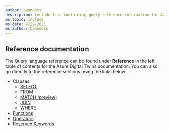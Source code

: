 ```yaml
---
author: baanders
description: include file containing query reference information for Azure Digital Twins
ms.topic: include
ms.date: 4/22/2021
ms.author: baanders
---
```


## Reference documentation

The Query language reference can be found under **Reference** in the left table of contents for the Azure Digital Twins documentation. You can also go directly to the reference sections using the links below:
* Clauses
    * [SELECT](../articles/digital-twins/reference-query-clause-select.md)
    * [FROM](../articles/digital-twins/reference-query-clause-from.md)
    * [MATCH (preview)](../articles/digital-twins/reference-query-clause-match.md)
    * [JOIN](../articles/digital-twins/reference-query-clause-join.md)
    * [WHERE](../articles/digital-twins/reference-query-clause-where.md)
* [Functions](../articles/digital-twins/reference-query-functions.md)
* [Operators](../articles/digital-twins/reference-query-operators.md)
* [Reserved Keywords](../articles/digital-twins/reference-query-reserved.md)